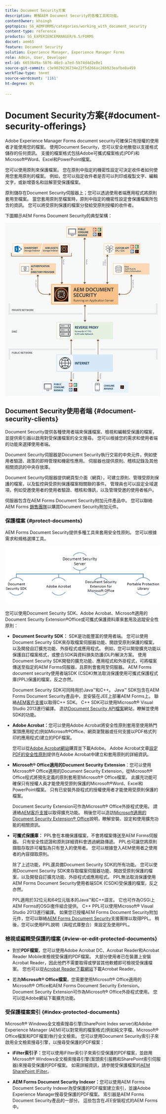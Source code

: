 ```yaml
---
title: Document Security方案
description: 瞭解AEM Document Security的各種工具和功能。
contentOwner: khsingh
geptopics: SG_AEMFORMS/categories/working_with_document_security
content-type: reference
products: SG_EXPERIENCEMANAGER/6.5/FORMS
docset: aem65
feature: Document Security
solution: Experience Manager, Experience Manager Forms
role: Admin, User, Developer
exl-id: 6653649a-5076-48e3-a7ed-5b74d4d2e8e1
source-git-commit: c3e9029236734e22f5d266ac26b923eafbe0a459
workflow-type: tm+mt
source-wordcount: '1161'
ht-degree: 0%

---
```


# Document Security方案{#document-security-offerings}

Adobe Experience Manager Forms document security可確保只有授權的使用者才能使用您的檔案。 使用Document Security，您可以安全地散發以支援格式儲存的任何資訊。 支援的檔案格式包括Adobe可攜式檔案格式(PDF)和Microsoft®Word、Excel和PowerPoint檔案。

您可以使用原則來保護檔案。 您在原則中指定的機密性設定可決定收件者如何使用您套用原則的檔案。 例如，您可以指定收件者是否可以列印或複製文字、編輯文字，或新增簽名和註解至受保護檔案。

原則儲存在Document Security伺服器上；您可以透過使用者端應用程式將原則套用至檔案。 當您套用原則至檔案時，原則中指定的機密性設定會保護檔案所包含的資訊。 您可以將受原則保護的檔案分發給受原則授權的收件者。

下圖顯示AEM Forms Document Security的典型架構：

![Document Security — 建議的架構](do-not-localize/document_security_architecture.png)

## Document Security使用者端 {#document-security-clients}

Document Security提供各種使用者端來保護檔案、檢視和編輯受保護的檔案，並提供索引器以啟用對受保護檔案的全文搜尋。 您可以根據您的需求和使用者端的功能來選擇使用者端。

Document Security伺服器是Document Security執行交易的中央元件，例如使用者驗證、政策的即時管理和機密性應用。 伺服器也提供原則、稽核記錄及其他相關資訊的中央存放庫。

Document Security伺服器提供網頁型介面（網頁），可建立原則、管理受原則保護的檔案，以及監控與受原則保護檔案相關聯的事件。 管理員也可以設定全域選項，例如受邀使用者的使用者驗證、稽核和傳訊，以及管理受邀的使用者帳戶。

伺服器包含在AEM Forms Document Security附加元件產品中。 您可以聯絡AEM Forms [銷售團隊](https://business.adobe.com/request-consultation/experience-cloud.html?s_osc=70114000002JNwKAAW&amp;s_iid=70114000002JHs3AAG)以購買Document Security附加元件。

### 保護檔案 {#protect-documents}

AEM Forms Document Security提供多種工具來套用安全性原則。 您可以根據需求和規格選擇工具。

![document-security-offers](assets/document-security-offerings.png)

您可以使用Document Security SDK、Adobe Acrobat、Microsoft適用的Document Security Extension®Office或可攜式保護資料庫來套用及追蹤安全性原則：

* **Document Security SDK：** SDK是功能豐富的使用者端。 您可以使用Document Security SDK來存取檔案伺服器功能、開啟受原則保護的檔案，以及開發自訂擴充功能、外掛程式或應用程式。 例如，您可以開發擴充功能以保護自訂檔案格式，或整合SDK與資料損失防護(DLP)解決方案。 使用Document Security SDK開發的擴充功能、應用程式和外掛程式，可將檔案傳送至指定的AEM Forms伺服器，且原則會套用至伺服器。 AEM Forms document security使用者端SDK (CSDK)無法取消保護使用可攜式保護程式庫(PPL)保護的檔案，反之亦然。

  Document Security SDK可同時用於Java™和C++。 Java™ SDK包含在AEM Forms Document Security產品中，並安裝在JEE上部署AEM Forms上。 聯絡[AEM客戶支援](https://experienceleague.adobe.com/zh-hant?support-solution=General&amp;support-tab=home#support)以取得C++ SDK。 C++ SDK可以使用Microsoft® Visual Studio 2013進行編譯。 造訪[Document Security API檔案](https://help.adobe.com/en_US/livecycle/11.0/Services/WS92d06802c76abadb76c48dfe12dbeb3e281-7ff0.2.html)網站，瞭解並使用SDK的功能。

* **Adobe Acrobat：**&#x200B;您可以使用Adobe Acrobat將安全性原則套用至使用熱門案頭應用程式(例如Microsoft®Office、網頁瀏覽器或任何支援以PDF格式列印的應用程式)建立的PDF檔案。

  您可以從[Adobe Acrobat網站](https://www.adobe.com/acrobat/free-trial-download.html)購買並下載Adobe。 Adobe Acrobat文章[設定PDF的安全性原則](https://helpx.adobe.com/tw/acrobat/using/setting-security-policies-pdfs.html)提供在Adobe Acrobat中建立和套用原則的詳細資訊。

* **Microsoft® Office適用的Document Security Extension**：您可以使用Microsoft® Office適用的Document Security Extension，從Microsoft® Office程式將預先定義的原則套用至Microsoft® Office檔案。 此擴充功能可確保只有授權人員才能使用受原則保護的Microsoft®Word、Excel和PowerPoint檔案。 只有已安裝外掛程式的授權使用者才能使用受原則保護的檔案。

  Document Security Extension可作為Microsoft® Office外掛程式使用。 請連絡[AEM客戶支援](https://helpx.adobe.com/ca/marketing-cloud/contact-support.html)以取得擴充功能。 稍後您可以造訪[Microsoft適用的Document Security Extension® Office](https://experienceleague.adobe.com/docs/experience-manager-document-security/using/download-installer.html?lang=zh-Hant)說明，瞭解安裝、設定和使用擴充功能的相關資訊。

* **可攜式保護庫：** PPL會在本機保護檔案，不會將檔案傳送至AEM Forms伺服器。 只有安全性認證和原則詳細資料會透過網路傳遞。 PPL也可讓您將原則擷取存取許可權製為只有登入的使用者。 您可以根據登入AEM使用者之使用者的內容擷取原則。

  除了上述功能，PPL還具備Document Security SDK的所有功能。 您可以使用Document Security SDK來存取檔案伺服器功能、開啟受原則保護的檔案，以及開發自訂擴充功能、外掛程式或應用程式。 PPL無法取消保護使用AEM Forms Document Security使用者端SDK (CSDK)受保護的檔案，反之亦然。

  PPL適用於32位元和64位元版本的Java™和C++語言。 它也可作為OSGi上AEM Forms的OSGi套件組合提供。 C++ PPL可以使用Microsoft® Visual Studio 2013進行編譯。 如果您已授權AEM Forms Document Security附加元件，您可以聯絡[AEM Forms Document Security](https://experienceleague.adobe.com/zh-hant?support-solution=General&amp;support-tab=home#support)支援團隊以取得PPL。 稍後，您可以使用PPL說明（與程式庫整合）來設定及使用PPL。

### 檢視或編輯受保護的檔案 {#view-or-edit-protected-documents}

* 對於&#x200B;**PDF檔案**，您可以使用Adobe Acrobat DC、Acrobat Reader和Acrobat Reader Mobile來檢視受保護的PDF檔案。 大部分使用者已在裝置上安裝Acrobat Reader，因此他們不需要取得或學習其他軟體即可檢視受保護檔案。 您也可以從[Acrobat Reader下載網站](https://get.adobe.com/reader/)下載Acrobat Reader。

* 若為&#x200B;**Microsoft® Office檔案**，您需要使用Microsoft® Office適用的Microsoft® Office和AEM Forms Document Security Extension。 Document Security Extension可作為Microsoft® Office外掛程式使用。 您可以從Adobe網站下載擴充功能。

### 受保護檔案索引 {#index-protected-documents}

Microsoft® Windows全文檢索搜尋引擎(SharePoint Index server)和Adobe Experience Manager (AEM)可以對常用的檔案格式(例如純文字檔、Microsoft® Office檔案和PDF檔案)執行全文檢索。 您可以使用Document Security索引子來啟用全文檢索搜尋引擎，以搜尋受保護的PDF檔案：

* **iFilter索引子：**&#x200B;您可以使用iFilter索引子來索引受保護的PDF檔案，並啟用Microsoft® Windows全文檢索搜尋引擎(案頭索引服務和SharePoint索引伺服器)來搜尋受保護的PDF檔案。 如需詳細資訊，請參閱受保護檔案的[AEM SharePoint IFilter](assets/sharepoint-ifilter-doc-security.pdf)。

* **AEM Forms Document Security Indexer：**&#x200B;您可以使用AEM Forms Document Security Indexer為受保護的PDF檔案建立索引，並讓Adobe Experience Manager搜尋受保護的PDF檔案。 索引器是AEM Forms Document Security產品的一部分。 這些包含在JEE安裝程式的AEM Forms中。
